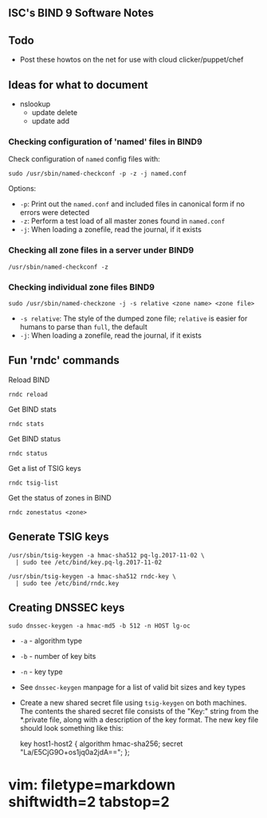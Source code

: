 ## ISC's BIND 9 Software Notes ##

## Todo ##
- Post these howtos on the net for use with cloud clicker/puppet/chef

## Ideas for what to document ##
- nslookup
  - update delete
  - update add

### Checking configuration of 'named' files in BIND9 ###
Check configuration of `named` config files with:

    sudo /usr/sbin/named-checkconf -p -z -j named.conf

Options:
- `-p`: Print out the `named.conf` and included files in canonical form if no
  errors were detected
- `-z`: Perform a test load of all master zones found in `named.conf`
- `-j`: When loading a zonefile, read the journal, if it exists

### Checking all zone files in a server under BIND9 ###

    /usr/sbin/named-checkconf -z

### Checking individual zone files BIND9 ###

    sudo /usr/sbin/named-checkzone -j -s relative <zone name> <zone file>

- `-s relative`: The style of the dumped zone file; `relative` is easier for
  humans to parse than `full`, the default
- `-j`: When loading a zonefile, read the journal, if it exists

## Fun 'rndc' commands ##
Reload BIND

    rndc reload

Get BIND stats

    rndc stats

Get BIND status

    rndc status

Get a list of TSIG keys

    rndc tsig-list

Get the status of zones in BIND

    rndc zonestatus <zone>

## Generate TSIG keys ##

    /usr/sbin/tsig-keygen -a hmac-sha512 pq-lg.2017-11-02 \
      | sudo tee /etc/bind/key.pq-lg.2017-11-02

    /usr/sbin/tsig-keygen -a hmac-sha512 rndc-key \
      | sudo tee /etc/bind/rndc.key

## Creating DNSSEC keys ##

    sudo dnssec-keygen -a hmac-md5 -b 512 -n HOST lg-oc

- `-a` - algorithm type
- `-b` - number of key bits
- `-n` - key type
- See `dnssec-keygen` manpage for a list of valid bit sizes and key types
- Create a new shared secret file using `tsig-keygen` on both machines.  The
  contents the shared secret file consists of the "Key:" string from the
  \*.private file, along with a description of the key format.  The new key
  file should look something like this:


    key host1-host2 {
      algorithm hmac-sha256;
      secret "La/E5CjG9O+os1jq0a2jdA==";
    };


# vim: filetype=markdown shiftwidth=2 tabstop=2
